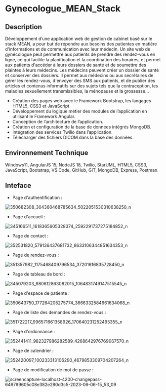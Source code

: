 # Gynecologue_MEAN_Stack
## Description 

Développement d’une application web de gestion de cabinet basé sur le stack MEAN, a pour but de répondre aux besoins des patientes en matière d'informations et de communication avec leur médecin.
Un site web de gynécologue peut permettre aux patients de prendre des rendez-vous en ligne, ce qui facilite la planification et la coordination des horaires, et permet aux patients d'accéder à leurs dossiers de santé et de soumettre des plaintes à leurs médecins. Les médecins peuvent créer un dossier de santé et conserver des dossiers. Il permet aux médecins ou aux secrétaires de gérer les rendez-vous, d'envoyer des SMS aux patients, et de publier des articles et contenus informatifs sur des sujets tels que la contraception, les maladies sexuellement transmissibles, la ménopause et la grossesse...
	
- Création des pages web avec le Framework Bootstrap, les langages HTML5, CSS3 et JavaScript 
-	Développement du logique métier des modules de l’application en utilisant le Framework Angular.
-	Conception de l’architecture de l’application.
-	Création et configuration de la base de données intégrés MongoDB.
-	Intégration des services Twilio dans l’application.
-	Télécharger des fichiers DICOM dans la base des données

## Environnement Technique 
Windows11, AngularJS 15, NodeJS 18, Twilio, StarUML, HTML5, CSS3, JavaScript, Bootstrap, VS Code, GitHub, GIT, MongoDB, Express, Postman.
## Inteface 
- Page d'authentification :
  
![350682308_304360468785634_5022051530310638250_n](https://github.com/Imen-Ht07/gynecologue_MEAN/assets/115839915/52a5c40b-9639-4f70-a1c6-add9b014bd88)

- Page d'accueil : 

![345166511_1618365605328374_2592291737275184852_n](https://github.com/Imen-Ht07/gynecologue_MEAN/assets/115839915/bacde396-b2c2-4722-9a2f-4e5d2964ee37)

- Page de contact : 

![352531820_579136437681732_8633106344851634353_n](https://github.com/Imen-Ht07/gynecologue_MEAN/assets/115839915/10779d9b-cfa3-452d-9e5e-0490c96ff66e)

- Page de rendez-vous : 
  
![351357982_1175468409796534_37201616835728450_n](https://github.com/Imen-Ht07/gynecologue_MEAN/assets/115839915/483d8148-e840-416d-a9b3-365f6a45dc54)

- Page de tableau de bord : 

![345079203_980612863082015_1064831749147515545_n](https://github.com/Imen-Ht07/gynecologue_MEAN/assets/115839915/d1741d86-58f1-4818-842a-f8a48463f08f)

- Page d'espace de patiente : 

![350643750_177264205275774_3666332584661634068_n](https://github.com/Imen-Ht07/gynecologue_MEAN/assets/115839915/df81a5b6-63ab-4ddc-a48d-baeb60a18a8f)

- Page de liste des demandes de rendez-vous :
  
![351722217_996571661358926_170640231252495355_n](https://github.com/Imen-Ht07/gynecologue_MEAN/assets/115839915/ec101ed1-0420-4f96-82c3-a97932f4cffc)

- Page d'ordonnance :
  
![352441411_982327986282589_4268642976769067570_n](https://github.com/Imen-Ht07/gynecologue_MEAN/assets/115839915/489bf156-5cd5-4e5b-b214-daa0d8fd1dbe)

- Page de calendrier :
  
![352420097_100233313106290_4679853309704207264_n](https://github.com/Imen-Ht07/gynecologue_MEAN/assets/115839915/0ce4b236-04c0-4feb-a2a8-eb61d02ba112)

- Page de modification de mot de passe :
  
![screencapture-localhost-4200-changepass-646769605c08e382e280d3c5-2023-06-06-15_53_09](https://github.com/Imen-Ht07/gynecologue_MEAN/assets/115839915/1cfe2f9c-5d58-4678-ad79-390efb5ee00f)



